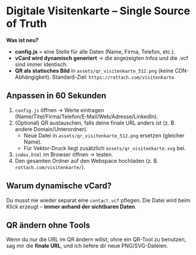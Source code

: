 # Digitale Visitenkarte – Single Source of Truth

**Was ist neu?**
- **config.js** = eine Stelle für alle Daten (Name, Firma, Telefon, etc.).
- **vCard wird dynamisch generiert** → die angezeigten Infos und die .vcf sind immer identisch.
- **QR als statisches Bild** in `assets/qr_visitenkarte_512.png` (keine CDN-Abhängigkeit). Standard-Ziel: `https://rottach.com/visitenkarte`.

## Anpassen in 60 Sekunden
1. `config.js` öffnen → Werte eintragen (Name/Titel/Firma/Telefon/E‑Mail/Web/Adresse/LinkedIn).  
2. (Optional) QR austauschen, falls deine finale URL anders ist (z. B. andere Domain/Unterordner).  
   - Neue Datei in `assets/qr_visitenkarte_512.png` ersetzen (gleicher Name).  
   - Für Vektor-Druck liegt zusätzlich `assets/qr_visitenkarte.svg` bei.
3. `index.html` im Browser öffnen → testen.  
4. Den gesamten Ordner auf den Webspace hochladen (z. B. `rottach.com/visitenkarte/`).

## Warum dynamische vCard?
Du musst nie wieder separat eine `contact.vcf` pflegen. Die Datei wird beim Klick erzeugt – **immer anhand der sichtbaren Daten**.

## QR ändern ohne Tools
Wenn du nur die URL im QR ändern willst, ohne ein QR-Tool zu benutzen, sag mir die **finale URL**, und ich liefere dir neue PNG/SVG-Dateien.
